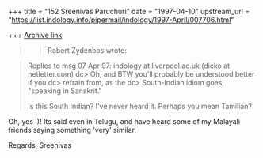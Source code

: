 +++
title = "152 Sreenivas Paruchuri"
date = "1997-04-10"
upstream_url = "https://list.indology.info/pipermail/indology/1997-April/007706.html"

+++
[Archive link](https://list.indology.info/pipermail/indology/1997-April/007706.html)


>> Robert Zydenbos wrote:

> Replies to msg 07 Apr 97: indology at liverpool.ac.uk (dicko at netletter.com)
>  dc> Oh, and BTW you'll probably be understood better if you
>  dc> refrain from, as the
>  dc> South-Indian idiom goes, "speaking in Sanskrit." <grin>
> 
> Is this South Indian? I've never heard it. Perhaps you mean Tamilian?

Oh, yes :)! Its said even in Telugu, and have heard some of my Malayali 
friends saying something 'very' similar.

Regards,
Sreenivas




